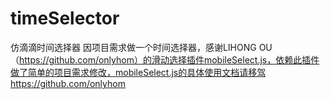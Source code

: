 # timeSelector
仿滴滴时间选择器
因项目需求做一个时间选择器，感谢LIHONG OU（https://github.com/onlyhom）的滑动选择插件mobileSelect.js，依赖此插件做了简单的项目需求修改，mobileSelect.js的具体使用文档请移驾https://github.com/onlyhom
